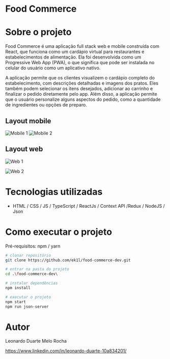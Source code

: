 # Food Commerce

# Sobre o projeto

Food Commerce é uma aplicação full stack web e mobile construída com React, que funciona como um cardápio virtual para restaurantes e estabelecimentos de alimentação. Ela foi desenvolvida como um Progressive Web App (PWA), o que significa que pode ser instalada no celular do usuário como um aplicativo nativo.

A aplicação permite que os clientes visualizem o cardápio completo do estabelecimento, com descrições detalhadas e imagens dos pratos. Eles também podem selecionar os itens desejados, adicionar ao carrinho e finalizar o pedido diretamente pelo app. Além disso, a aplicação permite que o usuário personalize alguns aspectos do pedido, como a quantidade de ingredientes ou opções de preparo.

## Layout mobile
![Mobile 1](https://i.imgur.com/IVlR7KH.png) ![Mobile 2](https://i.imgur.com/Av7BeKV.png)

## Layout web
![Web 1](https://i.imgur.com/XzMcaxk.jpeg)

![Web 2](https://i.imgur.com/3Yc5e4s.png)


# Tecnologias utilizadas

- HTML / CSS / JS / TypeScript / ReactJs / Context API /Redux / NodeJS / Json
# Como executar o projeto

Pré-requisitos: npm / yarn

```bash
# clonar repositório
git clone https://github.com/ek1l/food-commerce-dev.git

# entrar na pasta do projeto 
cd .\food-commerce-dev\

# instalar dependências
npm install

# executar o projeto
npm start
npm run json-server
```

# Autor

Leonardo Duarte Melo Rocha

https://www.linkedin.com/in/leonardo-duarte-10a834201/

